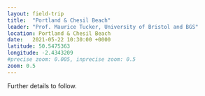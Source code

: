 ```yaml
---
layout: field-trip
title:  "Portland & Chesil Beach"
leader: "Prof. Maurice Tucker, University of Bristol and BGS"
location: Portland & Chesil Beach
date:   2021-05-22 10:30:00 +0000
latitude: 50.5475363
longitude: -2.4343209
#precise zoom: 0.005, inprecise zoom: 0.5
zoom: 0.5
---
```

Further details to follow.
